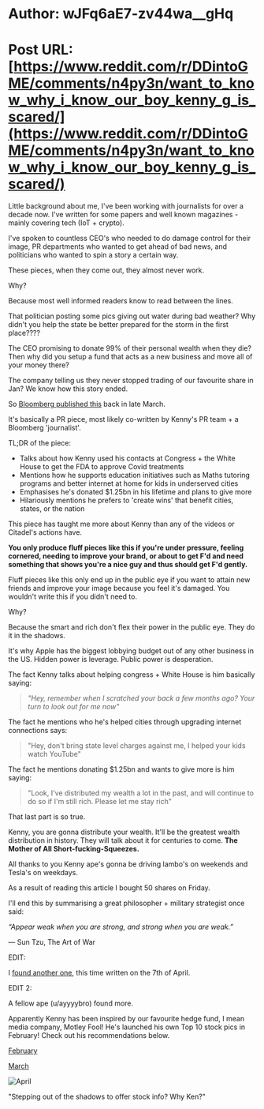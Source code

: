 # Author: wJFq6aE7-zv44wa__gHq
# Post URL: [https://www.reddit.com/r/DDintoGME/comments/n4py3n/want_to_know_why_i_know_our_boy_kenny_g_is_scared/](https://www.reddit.com/r/DDintoGME/comments/n4py3n/want_to_know_why_i_know_our_boy_kenny_g_is_scared/)


Little background about me, I've been working with journalists for over a decade now. I've written for some papers and well known magazines - mainly covering tech (IoT + crypto).

I've spoken to countless CEO's who needed to do damage control for their image, PR departments who wanted to get ahead of bad news, and politicians who wanted to spin a story a certain way.

These pieces, when they come out, they almost never work.

Why?

Because most well informed readers know to read between the lines.

That politician posting some pics giving out water during bad weather? Why didn't you help the state be better prepared for the storm in the first place????

The CEO promising to donate 99% of their personal wealth when they die? Then why did you setup a fund that acts as a new business and move all of your money there?

The company telling us they never stopped trading of our favourite share in Jan? We know how this story ended.

So [Bloomberg published this](https://www.bloomberg.com/news/articles/2021-03-25/ken-griffin-s-pandemic-had-planes-palm-beach-and-philanthropy) back in late March.

It's basically a PR piece, most likely co-written by Kenny's PR team + a Bloomberg 'journalist'.

TL;DR of the piece:

* Talks about how Kenny used his contacts at Congress + the White House to get the FDA to approve Covid treatments
* Mentions how he supports education initiatives such as Maths tutoring programs and better internet at home for kids in underserved cities
* Emphasises he's donated $1.25bn in his lifetime and plans to give more
* Hilariously mentions he prefers to 'create wins' that benefit cities, states, or the nation

This piece has taught me more about Kenny than any of the videos or Citadel's actions have.

**You only produce fluff pieces like this if you're under pressure, feeling cornered, needing to improve your brand, or about to get F'd and need something that shows you're a nice guy and thus should get F'd gently.**

Fluff pieces like this only end up in the public eye if you want to attain new friends and improve your image because you feel it's damaged. You wouldn't write this if you didn't need to.

Why?

Because the smart and rich don't flex their power in the public eye. They do it in the shadows.

It's why Apple has the biggest lobbying budget out of any other business in the US. Hidden power is leverage. Public power is desperation.

The fact Kenny talks about helping congress + White House is him basically saying:

>*"Hey, remember when I scratched your back a few months ago? Your turn to look out for me now"*

The fact he mentions who he's helped cities through upgrading internet connections says:

>"Hey, don't bring state level charges against me, I helped your kids watch YouTube"

The fact he mentions donating $1.25bn and wants to give more is him saying:

>"Look, I've distributed my wealth a lot in the past, and will continue to do so if I'm still rich. Please let me stay rich"

That last part is so true.

Kenny, you are gonna distribute your wealth. It'll be the greatest wealth distribution in history. They will talk about it for centuries to come. **The Mother of All Short-fucking-Squeezes.**

All thanks to you Kenny ape's gonna be driving lambo's on weekends and Tesla's on weekdays.

As a result of reading this article I bought 50 shares on Friday.

I'll end this by summarising a great philosopher + military strategist once said:

*“Appear weak when you are strong, and strong when you are weak.”*

― Sun Tzu, The Art of War

EDIT:

I [found another one](https://www.ft.com/content/25e6100d-4cdd-45d0-aaab-6f9b77b14257), this time written on the 7th of April.

EDIT 2:

A fellow ape (u/ayyyybro) found more.

Apparently Kenny has been inspired by our favourite hedge fund, I mean media company, Motley Fool! He's launched his own Top 10 stock pics in February! Check out his recommendations below.

[February](https://www.insidermonkey.com/blog/billionaire-ken-griffins-top-10-stock-holdings-918165/)

[March](https://www.insidermonkey.com/blog/billionaire-ken-griffins-top-10-stock-picks-923670/)

![April](https://www.insidermonkey.com/blog/10-best-tech-stocks-to-buy-according-to-billionaire-ken-griffin-930846/)

"Stepping out of the shadows to offer stock info? Why Ken?"